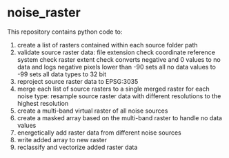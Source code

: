 # noise_raster

This repository contains python code to:

1. create a list of rasters contained within each source folder path
2. validate source raster data: 
      file extension check
      coordinate reference system check
      raster extent check
      converts negative and 0 values to no data and logs negative pixels lower than -90
      sets all no data values to -99
      sets all data types to 32 bit
3. reproject source raster data to EPSG:3035
4. merge each list of source rasters to a single merged raster for each noise type: resample source raster data with different resolutions to the highest resolution
5. create a multi-band virtual raster of all noise sources
6. create a masked array based on the multi-band raster to handle no data values
7. energetically add raster data from different noise sources
8. write added array to new raster
9. reclassify and vectorize added raster data


